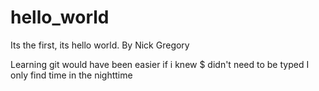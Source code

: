 # hello_world
Its the first, its hello world.
By Nick Gregory

Learning git would have been easier if i knew $ didn't need to be typed
I only find time in the nighttime
